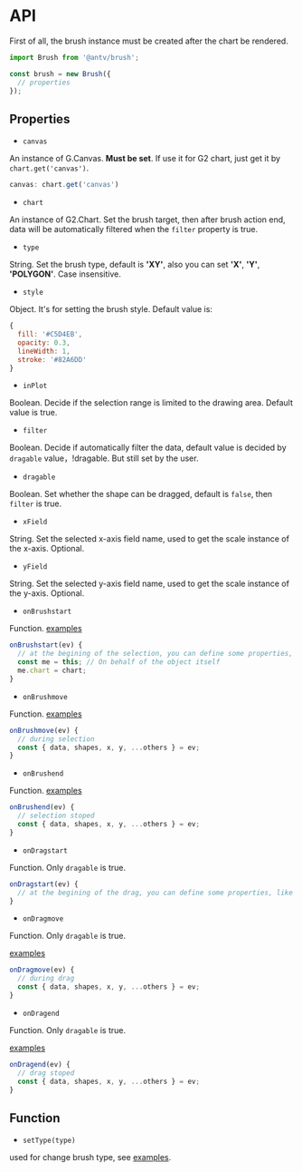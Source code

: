 # API

First of all, the brush instance must be created after the chart be rendered.


```js
import Brush from '@antv/brush';

const brush = new Brush({
  // properties
});
```

## Properties

- `canvas` 

An instance of G.Canvas. **Must be set**. If use it for G2 chart, just get it by `chart.get('canvas')`.

```js
canvas: chart.get('canvas')
```

- `chart`

An instance of G2.Chart. Set the brush target, then after brush action end, 
data will be automatically filtered when the `filter` property is true.

- `type` 

String. Set the brush type, default is **'XY'**, also you can set **'X'**, **'Y'**, **'POLYGON'**. Case insensitive.

- `style`

Object. It's for setting the brush style. Default value is: 

```js
{
  fill: '#C5D4EB',
  opacity: 0.3,
  lineWidth: 1,
  stroke: '#82A6DD'
}
```

- `inPlot`

Boolean. Decide if the selection range is limited to the drawing area. Default value is true.

- `filter`

Boolean. Decide if automatically filter the data, default value is decided by `dragable` value，!dragable. But still set by the user. 
 
- `dragable`

Boolean. Set whether the shape can be dragged, default is `false`, then `filter` is true.

- `xField`

String. Set the selected x-axis field name, used to get the scale instance of the x-axis. Optional.

- `yField`

String. Set the selected y-axis field name, used to get the scale instance of the y-axis. Optional.

- `onBrushstart`

Function. [examples](https://antvis.github.io/g2-brush/demos/#/highlight)

```js
onBrushstart(ev) {
  // at the begining of the selection, you can define some properties, like chart xScale etc.
  const me = this; // On behalf of the object itself
  me.chart = chart;
}
```

- `onBrushmove`

Function. [examples](https://antvis.github.io/g2-brush/demos/#/highlight)

```js
onBrushmove(ev) {
  // during selection
  const { data, shapes, x, y, ...others } = ev;
}
```

- `onBrushend`

Function. [examples]()

```js
onBrushend(ev) {
  // selection stoped
  const { data, shapes, x, y, ...others } = ev;
}
```

- `onDragstart`

Function. Only `dragable` is true.

```js
onDragstart(ev) {
  // at the begining of the drag, you can define some properties, like chart xScale etc.
}
```

- `onDragmove`

Function. Only `dragable` is true.

[examples](https://antvis.github.io/g2-brush/demos/#/highlight)

```js
onDragmove(ev) {
  // during drag
  const { data, shapes, x, y, ...others } = ev;
}
```

- `onDragend`

Function. Only `dragable` is true.

[examples](https://antvis.github.io/g2-brush/demos/#/highlight)

```js
onDragend(ev) {
  // drag stoped
  const { data, shapes, x, y, ...others } = ev;
}
```

## Function

- `setType(type)`

used for change brush type, see [examples](https://antvis.github.io/g2-brush/demos/#/highlight).
